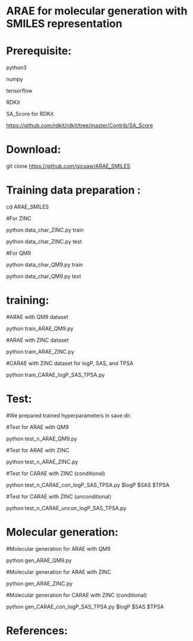 # ARAE for molecular generation with SMILES representation

# Prerequisite:
python3

numpy

tensorflow

RDKit

SA_Score for RDKit

https://github.com/rdkit/rdkit/tree/master/Contrib/SA_Score

# Download:

git clone https://github.com/gicsaw/ARAE_SMILES

# Training data preparation :
cd ARAE_SMILES

#For ZINC 

python data_char_ZINC.py train

python data_char_ZINC.py test

#For QM9

python data_char_QM9.py train

python data_char_QM9.py test

# training:
#ARAE with QM9 dataset

python train_ARAE_QM9.py

#ARAE with ZINC dataset

python train_ARAE_ZINC.py

#CARAE with ZINC dataset for logP, SAS, and TPSA

python train_CARAE_logP_SAS_TPSA.py

# Test:
#We prepared trained hyperparameters in save dir.

#Test for ARAE with QM9

python test_n_ARAE_QM9.py

#Test for ARAE with ZINC

python test_n_ARAE_ZINC.py

#Test for CARAE with ZINC (conditional)

python test_n_CARAE_con_logP_SAS_TPSA.py $logP $SAS $TPSA 

#Test for CARAE with ZINC (unconditional)

python test_n_CARAE_uncon_logP_SAS_TPSA.py

# Molecular generation:
#Molecular generation for ARAE with QM9 

python gen_ARAE_QM9.py

#Molecular generation for ARAE with ZINC

python gen_ARAE_ZINC.py

#Molecular generation for CARAE with ZINC (conditional)

python gen_CARAE_con_logP_SAS_TPSA.py  $logP $SAS $TPSA


# References:


